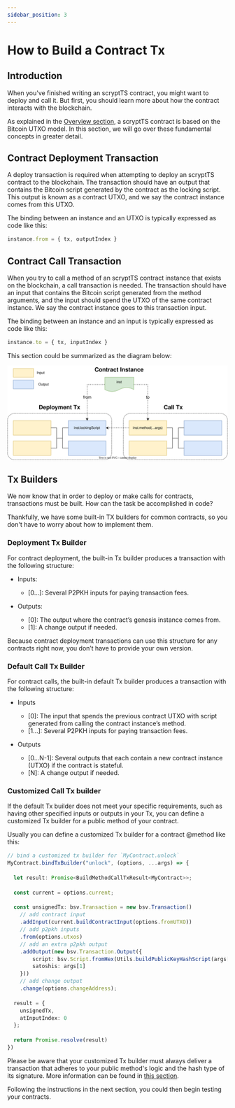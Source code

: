 ```yaml
---
sidebar_position: 3
---
```


# How to Build a Contract Tx

## Introduction

When you've finished writing an scryptTS contract, you might want to deploy and call it. But first, you should learn more about how the contract interacts with the blockchain.

As explained in the [Overview section](../overview.md), a scryptTS contract is based on the Bitcoin UTXO model. In this section, we will go over these fundamental concepts in greater detail.


## Contract Deployment Transaction

A deploy transaction is required when attempting to deploy an scryptTS contract to the blockchain. The transaction should have an output that contains the Bitcoin script generated by the contract as the locking script. This output is known as a contract UTXO, and we say the contract instance comes from this UTXO.

The binding between an instance and an UTXO is typically expressed as code like this:
```ts
instance.from = { tx, outputIndex }
```

## Contract Call Transaction

When you try to call a method of an scryptTS contract instance that exists on the blockchain, a call transaction is needed. The transaction should have an input that contains the Bitcoin script generated from the method arguments, and the input should spend the UTXO of the same contract instance. We say the contract instance goes to this transaction input.

The binding between an instance and an input is typically expressed as code like this:

```ts
instance.to = { tx, inputIndex }
```

This section could be summarized as the diagram below:

![](../../static/img/contract_tx.svg)

## Tx Builders

We now know that in order to deploy or make calls for contracts, transactions must be built. How can the task be accomplished in code?


Thankfully, we have some built-in TX builders for common contracts, so you don't have to worry about how to implement them.

### Deployment Tx Builder

For contract deployment, the built-in Tx builder produces a transaction with the following structure:

* Inputs:

  * [0…]: Several P2PKH inputs for paying transaction fees.

* Outputs:

  * [0]: The output where the contract’s genesis instance comes from.
  * [1]: A change output if needed.

Because contract deployment transactions can use this structure for any contracts right now, you don’t have to provide your own version.

### Default Call Tx Builder

For contract calls, the built-in default Tx builder produces a transaction with the following structure:

* Inputs

  * [0]: The input that spends the previous contract UTXO with script generated from calling the contract instance’s method.
  * [1…]: Several P2PKH inputs for paying transaction fees.

* Outputs

  * [0…N-1]: Several outputs that each contain a new contract instance (UTXO) if the contract is stateful.
  * [N]: A change output if needed.


### Customized Call Tx builder

If the default Tx builder does not meet your specific requirements, such as having other specified inputs or outputs in your Tx, you can define a customized Tx builder for a public method of your contract.

Usually you can define a customized Tx builder for a contract @method like this:

```ts
// bind a customized tx builder for `MyContract.unlock`
MyContract.bindTxBuilder("unlock", (options, ...args) => { 

  let result: Promise<BuildMethodCallTxResult<MyContract>>;

  const current = options.current;

  const unsignedTx: bsv.Transaction = new bsv.Transaction()
    // add contract input
    .addInput(current.buildContractInput(options.fromUTXO))
    // add p2pkh inputs
    .from(options.utxos)
    // add an extra p2pkh output
    .addOutput(new bsv.Transaction.Output({
        script: bsv.Script.fromHex(Utils.buildPublicKeyHashScript(args[0])),
        satoshis: args[1]
    }))
    // add change output
    .change(options.changeAddress);

  result = {
    unsignedTx,
    atInputIndex: 0
  };

  return Promise.resolve(result)         
})
```

Please be aware that your customized Tx builder must always deliver a transaction that adheres to your public method's logic and the hash type of its signature. More information can be found in [this section](./what-is-scriptcontext.md).

Following the instructions in the next section, you could then begin testing your contracts.
